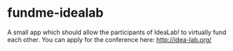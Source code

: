 # fundme-idealab
A small app which should allow the participants of IdeaLab! to virtually fund each other. You can apply for the conference here: http://idea-lab.org/ 
